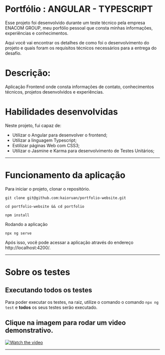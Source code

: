 # Portfólio : ANGULAR - TYPESCRIPT

Esse projeto foi desenvolvido durante um teste técnico pela empresa ENACOM GROUP, meu porfólio pessoal que consta minhas informações, experiências e conhecimentos.

Aqui você vai encontrar os detalhes de como foi o desenvolvimento do projeto e quais foram os requisitos técnicos necessários para a entrega do desafio.

# Descrição:
Aplicação Frontend onde consta informações de contato, conhecimentos técnicos, projetos desenvolvidos e experiências.

# Habilidades desenvolvidas

Neste projeto, fui capaz de:

- Utilizar o Angular para desenvolver o frontend;
- Utilizar a linguagem Typescript;
- Estilizar páginas Web com CSS3;
- Utilizar o Jasmine e Karma para desenvolvimento de Testes Unitários;
   
---

# Funcionamento da aplicação

Para iniciar o projeto, clonar o repositório.

```
git clone git@github.com:kaioruan/portfolio-website.git
```
```
cd portfolio-website && cd portfolio
```
```
npm install
```

Rodando a aplicação

```
npx ng serve
```


Após isso, você pode acessar a aplicação através do endereço http://localhost:4200/.

---

# Sobre os testes
## Executando todos os testes

Para poder executar os testes, na raiz, utilize o comando o comando `npx ng test` e **todos** os seus testes serão executado.

## Clique na imagem para rodar um video demonstrativo.


[![Watch the video](https://user-images.githubusercontent.com/98183352/227374318-45ff9958-0a34-4487-bbb5-2757ec3ad8f3.png)](https://github.com/kaioruan/portfolio-website/assets/98183352/2ea48831-f71f-4f1b-afb4-b423149e2d77)

---

